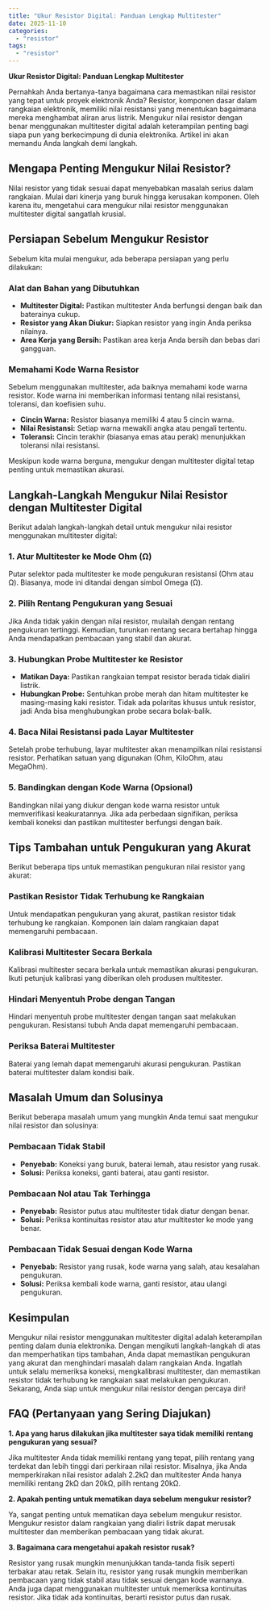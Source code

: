 ```yaml
---
title: "Ukur Resistor Digital: Panduan Lengkap Multitester"
date: 2025-11-10
categories: 
  - "resistor"
tags: 
  - "resistor"
---
```


**Ukur Resistor Digital: Panduan Lengkap Multitester**

Pernahkah Anda bertanya-tanya bagaimana cara memastikan nilai resistor yang tepat untuk proyek elektronik Anda? Resistor, komponen dasar dalam rangkaian elektronik, memiliki nilai resistansi yang menentukan bagaimana mereka menghambat aliran arus listrik. Mengukur nilai resistor dengan benar menggunakan multitester digital adalah keterampilan penting bagi siapa pun yang berkecimpung di dunia elektronika. Artikel ini akan memandu Anda langkah demi langkah.

## Mengapa Penting Mengukur Nilai Resistor?

Nilai resistor yang tidak sesuai dapat menyebabkan masalah serius dalam rangkaian. Mulai dari kinerja yang buruk hingga kerusakan komponen. Oleh karena itu, mengetahui cara mengukur nilai resistor menggunakan multitester digital sangatlah krusial.

## Persiapan Sebelum Mengukur Resistor

Sebelum kita mulai mengukur, ada beberapa persiapan yang perlu dilakukan:

### Alat dan Bahan yang Dibutuhkan

- **Multitester Digital:** Pastikan multitester Anda berfungsi dengan baik dan baterainya cukup.
- **Resistor yang Akan Diukur:** Siapkan resistor yang ingin Anda periksa nilainya.
- **Area Kerja yang Bersih:** Pastikan area kerja Anda bersih dan bebas dari gangguan.

### Memahami Kode Warna Resistor

Sebelum menggunakan multitester, ada baiknya memahami kode warna resistor. Kode warna ini memberikan informasi tentang nilai resistansi, toleransi, dan koefisien suhu.

- **Cincin Warna:** Resistor biasanya memiliki 4 atau 5 cincin warna.
- **Nilai Resistansi:** Setiap warna mewakili angka atau pengali tertentu.
- **Toleransi:** Cincin terakhir (biasanya emas atau perak) menunjukkan toleransi nilai resistansi.

Meskipun kode warna berguna, mengukur dengan multitester digital tetap penting untuk memastikan akurasi.

## Langkah-Langkah Mengukur Nilai Resistor dengan Multitester Digital

Berikut adalah langkah-langkah detail untuk mengukur nilai resistor menggunakan multitester digital:

### 1\. Atur Multitester ke Mode Ohm (Ω)

Putar selektor pada multitester ke mode pengukuran resistansi (Ohm atau Ω). Biasanya, mode ini ditandai dengan simbol Omega (Ω).

### 2\. Pilih Rentang Pengukuran yang Sesuai

Jika Anda tidak yakin dengan nilai resistor, mulailah dengan rentang pengukuran tertinggi. Kemudian, turunkan rentang secara bertahap hingga Anda mendapatkan pembacaan yang stabil dan akurat.

### 3\. Hubungkan Probe Multitester ke Resistor

- **Matikan Daya:** Pastikan rangkaian tempat resistor berada tidak dialiri listrik.
- **Hubungkan Probe:** Sentuhkan probe merah dan hitam multitester ke masing-masing kaki resistor. Tidak ada polaritas khusus untuk resistor, jadi Anda bisa menghubungkan probe secara bolak-balik.

### 4\. Baca Nilai Resistansi pada Layar Multitester

Setelah probe terhubung, layar multitester akan menampilkan nilai resistansi resistor. Perhatikan satuan yang digunakan (Ohm, KiloOhm, atau MegaOhm).

### 5\. Bandingkan dengan Kode Warna (Opsional)

Bandingkan nilai yang diukur dengan kode warna resistor untuk memverifikasi keakuratannya. Jika ada perbedaan signifikan, periksa kembali koneksi dan pastikan multitester berfungsi dengan baik.

## Tips Tambahan untuk Pengukuran yang Akurat

Berikut beberapa tips untuk memastikan pengukuran nilai resistor yang akurat:

### Pastikan Resistor Tidak Terhubung ke Rangkaian

Untuk mendapatkan pengukuran yang akurat, pastikan resistor tidak terhubung ke rangkaian. Komponen lain dalam rangkaian dapat memengaruhi pembacaan.

### Kalibrasi Multitester Secara Berkala

Kalibrasi multitester secara berkala untuk memastikan akurasi pengukuran. Ikuti petunjuk kalibrasi yang diberikan oleh produsen multitester.

### Hindari Menyentuh Probe dengan Tangan

Hindari menyentuh probe multitester dengan tangan saat melakukan pengukuran. Resistansi tubuh Anda dapat memengaruhi pembacaan.

### Periksa Baterai Multitester

Baterai yang lemah dapat memengaruhi akurasi pengukuran. Pastikan baterai multitester dalam kondisi baik.

## Masalah Umum dan Solusinya

Berikut beberapa masalah umum yang mungkin Anda temui saat mengukur nilai resistor dan solusinya:

### Pembacaan Tidak Stabil

- **Penyebab:** Koneksi yang buruk, baterai lemah, atau resistor yang rusak.
- **Solusi:** Periksa koneksi, ganti baterai, atau ganti resistor.

### Pembacaan Nol atau Tak Terhingga

- **Penyebab:** Resistor putus atau multitester tidak diatur dengan benar.
- **Solusi:** Periksa kontinuitas resistor atau atur multitester ke mode yang benar.

### Pembacaan Tidak Sesuai dengan Kode Warna

- **Penyebab:** Resistor yang rusak, kode warna yang salah, atau kesalahan pengukuran.
- **Solusi:** Periksa kembali kode warna, ganti resistor, atau ulangi pengukuran.

## Kesimpulan

Mengukur nilai resistor menggunakan multitester digital adalah keterampilan penting dalam dunia elektronika. Dengan mengikuti langkah-langkah di atas dan memperhatikan tips tambahan, Anda dapat memastikan pengukuran yang akurat dan menghindari masalah dalam rangkaian Anda. Ingatlah untuk selalu memeriksa koneksi, mengkalibrasi multitester, dan memastikan resistor tidak terhubung ke rangkaian saat melakukan pengukuran. Sekarang, Anda siap untuk mengukur nilai resistor dengan percaya diri!

## FAQ (Pertanyaan yang Sering Diajukan)

**1\. Apa yang harus dilakukan jika multitester saya tidak memiliki rentang pengukuran yang sesuai?**

Jika multitester Anda tidak memiliki rentang yang tepat, pilih rentang yang terdekat dan lebih tinggi dari perkiraan nilai resistor. Misalnya, jika Anda memperkirakan nilai resistor adalah 2.2kΩ dan multitester Anda hanya memiliki rentang 2kΩ dan 20kΩ, pilih rentang 20kΩ.

**2\. Apakah penting untuk mematikan daya sebelum mengukur resistor?**

Ya, sangat penting untuk mematikan daya sebelum mengukur resistor. Mengukur resistor dalam rangkaian yang dialiri listrik dapat merusak multitester dan memberikan pembacaan yang tidak akurat.

**3\. Bagaimana cara mengetahui apakah resistor rusak?**

Resistor yang rusak mungkin menunjukkan tanda-tanda fisik seperti terbakar atau retak. Selain itu, resistor yang rusak mungkin memberikan pembacaan yang tidak stabil atau tidak sesuai dengan kode warnanya. Anda juga dapat menggunakan multitester untuk memeriksa kontinuitas resistor. Jika tidak ada kontinuitas, berarti resistor putus dan rusak.
